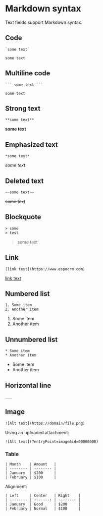 # Markdown syntax

Text fields support Markdown syntax.

## Code
```
`some text`
```

`some text`

## Multiline code

```
``` some text ``` 
```

```
some text
```

## Strong text

```
**some text**
```

**some text**

## Emphasized text

```
*some text*
```

*some text*

## Deleted text

```
~~some text~~
```

~~some text~~

## Blockquote

```
> some
> test
```

> some
> text

## Link

```
[link text](https://www.espocrm.com)
```
[link text](https://www.espocrm.com)

## Numbered list

```
1. Some item
2. Another item
```

1. Some item
2. Another item

## Unnumbered list

```
* Some item
* Another item
```

* Some item
* Another item

## Horizontal line

```
___
```

## Image

```
![Alt text](https://domain/file.png)
```

Using an uploaded attachment:

```
![Alt text](?entryPoint=image&id=00000000)
```

### Table

```
| Month    | Amount   |
| -------- | -------- |
| January  | $200     |
| February | $100     |
```

Alignment:

```
| Left     | Center   | Right    |
| -------- | :------: | -------: |
| January  | Good     | $200     | 
| February | Normal   | $100     |
```
